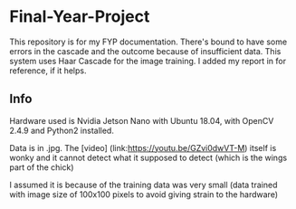 # Final-Year-Project
This repository is for my FYP documentation. There's bound to have some errors in the cascade and the outcome because of insufficient data. This system uses Haar Cascade for the image training. I added my report in for reference, if it helps. 

## Info
Hardware used is Nvidia Jetson Nano with Ubuntu 18.04, with OpenCV 2.4.9 and Python2 installed.

Data is in .jpg. The [video] (link:https://youtu.be/GZvi0dwVT-M) itself is wonky and it cannot detect what it supposed to detect (which is the wings part of the chick)

I assumed it is because of the training data was very small (data trained with image size of 100x100 pixels to avoid giving strain to the hardware)

